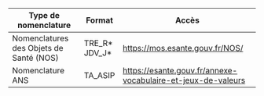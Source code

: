 <table style="width:100%">
    <thead>
        <tr>
            <th>Type de nomenclature</th>
            <th>Format</th>
            <th>Accès</th>
        </tr>
    </thead>
    <tbody>
        <tr>
            <td>Nomenclatures des Objets de Santé (NOS)</td>
            <td>TRE_R* 
            <br/>JDV_J*</td>
            <td><a href="https://mos.esante.gouv.fr/NOS/">https://mos.esante.gouv.fr/NOS/</a></td>
        </tr>
        <tr>
            <td>Nomenclature ANS</td>
            <td>TA_ASIP</td>
            <td><a href="https://esante.gouv.fr/annexe-vocabulaire-et-jeux-de-valeurs">https://esante.gouv.fr/annexe-vocabulaire-et-jeux-de-valeurs</a></td>
        </tr>
    </tbody>
</table>